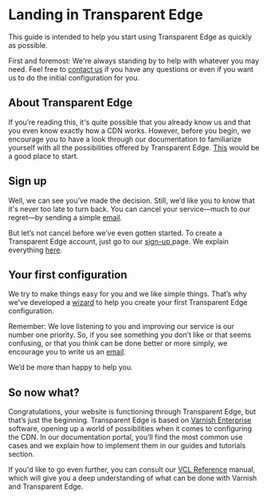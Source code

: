 # Landing in Transparent Edge

This guide is intended to help you start using Transparent Edge as quickly as possible.

First and foremost: We're always standing by to help with whatever you may need. Feel free to [contact us](mailto:soporte@transparentedge.eu) if you have any questions or even if you want us to do the initial configuration for you.

## About Transparent Edge

If you’re reading this, it's quite possible that you already know us and that you even know exactly how a CDN works. However, before you begin, we encourage you to have a look through our documentation to familiarize yourself with all the possibilities offered by Transparent Edge. [This](https://docs.transparentedge.eu/v/english/getting-started/faq/empecemos-por-el-principio) would be a good place to start.

## Sign up

Well, we can see you’ve made the decision. Still, we’d like you to know that it's never too late to turn back. You can cancel your service—much to our regret—by sending a simple [email](mailto:unsubscribe@transparentedge.eu).

But let’s not cancel before we’ve even gotten started. To create a Transparent Edge account, just go to our [sign-up](https://signup.transparentedge.eu/#/)[ ](https://signup.transparentedge.eu/#/)page. We explain everything [here](https://docs.transparentedge.eu/v/english/signup).

## Your first configuration

We try to make things easy for you and we like simple things. That’s why we've developed a [wizard](https://docs.transparentedge.eu/getting-started/dashboard/autoprovisionamiento/configuraciones-basicas) to help you create your first Transparent Edge configuration.

Remember: We love listening to you and improving our service is our number one priority. So, if you see something you don’t like or that seems confusing, or that you think can be done better or more simply, we encourage you to write us an [email](mailto:product@transparentedge.eu).&#x20;

We’d be more than happy to help you.

## So now what?

Congratulations, your website is functioning through Transparent Edge, but that’s just the beginning. Transparent Edge is based on [Varnish Enterprise](https://www.varnish-software.com/) software, opening up a world of possibilities when it comes to configuring the CDN. In our documentation portal, you’ll find the most common use cases and we explain how to implement them in our guides and tutorials section.

If you'd like to go even further, you can consult our [VCL Reference](https://docs.transparentedge.eu/config/vcl) manual, which will give you a deep understanding of what can be done with Varnish and Transparent Edge.
